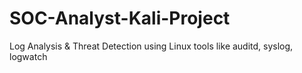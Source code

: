 # SOC-Analyst-Kali-Project
Log Analysis &amp; Threat Detection using Linux tools like auditd, syslog, logwatch
